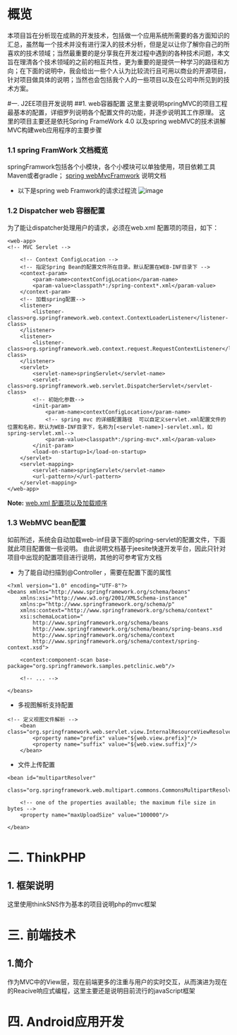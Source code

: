 # 概览
本项目旨在分析现在成熟的开发技术，包括做一个应用系统所需要的各方面知识的汇总，虽然每一个技术并没有进行深入的技术分析，但是足以让你了解你自己的所喜欢的技术领域；当然最重要的是分享我在开发过程中遇到的各种技术问题，本文旨在理清各个技术领域的之前的相互共性，更为重要的是提供一种学习的路径和方向；在下面的说明中，我会给出一些个人认为比较流行且可用以商业的开源项目，针对项目做具体的说明；当然也会包括我个人的一些项目以及在公司中所见到的技术方案。



#一. J2EE项目开发说明
##1. web容器配置
这里主要说明springMVC的项目工程最基本的配置，详细罗列说明各个配置文件的功能，并逐步说明其工作原理。
这里的项目主要还是依托Spring FrameWork 4.0 以及spring webMVC的技术讲解MVC构建web应用程序的主要步骤

### 1.1 spring FramWork 文档概览
springFramwork包括各个小模块，各个小模块可以单独使用，项目依赖工具Maven或者gradle；
[spring webMvcFramwork](http://docs.spring.io/spring/docs/4.2.2.BUILD-SNAPSHOT/spring-framework-reference/htmlsingle/#spring-web) 说明文档
* 以下是spring web Framwork的请求过程流
![image](http://docs.spring.io/spring/docs/4.2.2.BUILD-SNAPSHOT/spring-framework-reference/htmlsingle/images/mvc.png)

### 1.2 Dispatcher web 容器配置
为了能让dispatcher处理用户的请求，必须在web.xml 配置项的项目，如下：
```
<web-app>
<!-- MVC Servlet -->

	<!-- Context ConfigLocation -->
	<!-- 指定Spring Bean的配置文件所在目录。默认配置在WEB-INF目录下 -->
	<context-param>
		<param-name>contextConfigLocation</param-name>
		<param-value>classpath*:/spring-context*.xml</param-value>
	</context-param>
	<!-- 加载spring配置-->
	<listener>
		<listener-class>org.springframework.web.context.ContextLoaderListener</listener-class>
	</listener>
	<listener>
        <listener-class>org.springframework.web.context.request.RequestContextListener</listener-class>  
	</listener>
	<servlet>
		<servlet-name>springServlet</servlet-name>
		<servlet-class>org.springframework.web.servlet.DispatcherServlet</servlet-class>
		<!-- 初始化参数-->
		<init-param>
			<param-name>contextConfigLocation</param-name>
			<!-- spring mvc 的详细配置路径  可以自定义servlet.xml配置文件的位置和名称，默认为WEB-INF目录下，名称为[<servlet-name>]-servlet.xml，如spring-servlet.xml-->
			<param-value>classpath*:/spring-mvc*.xml</param-value>
		</init-param>
		<load-on-startup>1</load-on-startup>
	</servlet>
	<servlet-mapping>
		<servlet-name>springServlet</servlet-name>
		<url-pattern>/</url-pattern>
	</servlet-mapping>
</web-app>
```

**Note:** [web.xml 配置项以及加载顺序](http://www.cnblogs.com/JesseV/archive/2009/11/17/1605015.html)


### 1.3 WebMVC bean配置
如前所述，系统会自动加载web-inf目录下面的spring-servlet的配置文件，下面就此项目配置做一些说明。
由此说明文档基于jeesite快速开发平台，因此只针对项目中出现的配置项目进行说明，其他的可参考官方文档
* 为了能自动扫描到@Controller ，需要在配置下面的属性
```
<?xml version="1.0" encoding="UTF-8"?>
<beans xmlns="http://www.springframework.org/schema/beans"
    xmlns:xsi="http://www.w3.org/2001/XMLSchema-instance"
    xmlns:p="http://www.springframework.org/schema/p"
    xmlns:context="http://www.springframework.org/schema/context"
    xsi:schemaLocation="
        http://www.springframework.org/schema/beans
        http://www.springframework.org/schema/beans/spring-beans.xsd
        http://www.springframework.org/schema/context
        http://www.springframework.org/schema/context/spring-context.xsd">

    <context:component-scan base-package="org.springframework.samples.petclinic.web"/>

    <!-- ... -->

</beans>
```
* 多视图解析支持配置
```
<!-- 定义视图文件解析 -->
	<bean class="org.springframework.web.servlet.view.InternalResourceViewResolver">
		<property name="prefix" value="${web.view.prefix}"/>
		<property name="suffix" value="${web.view.suffix}"/>
	</bean>
```

* 文件上传配置
```
<bean id="multipartResolver"
        class="org.springframework.web.multipart.commons.CommonsMultipartResolver">

    <!-- one of the properties available; the maximum file size in bytes -->
    <property name="maxUploadSize" value="100000"/>

</bean>
```

# 二. ThinkPHP
## 1. 框架说明
这里使用thinkSNS作为基本的项目说明php的mvc框架

# 三. 前端技术
## 1.简介
作为MVC中的View层，现在前端更多的注重与用户的实时交互，从而演进为现在的Reacive响应式编程，这里主要还是说明目前流行的javaScript框架

# 四. Android应用开发
